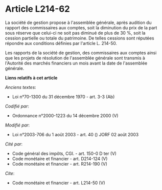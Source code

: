 # Article L214-62

La société de gestion propose à l'assemblée générale, après audition du rapport des commissaires aux comptes, soit la
diminution du prix de la part sous réserve que celui-ci ne soit pas diminué de plus de 30 %, soit la cession partielle ou
totale du patrimoine. De telles cessions sont réputées répondre aux conditions définies par l'article L. 214-50.

Les rapports de la société de gestion, des commissaires aux comptes ainsi que les projets de résolution de l'assemblée
générale sont transmis à l'Autorité des marchés financiers un mois avant la date de l'assemblée générale.

**Liens relatifs à cet article**

_Anciens textes_:

  - Loi n°70-1300 du 31 décembre 1970 - art. 3-3 (Ab)

_Codifié par_:

  - Ordonnance n°2000-1223 du 14 décembre 2000 (V)

_Modifié par_:

  - Loi n°2003-706 du 1 août 2003 - art. 40 () JORF 02 août 2003

_Cité par_:

  - Code général des impôts, CGI. - art. 150-0 D ter (V)
  - Code monétaire et financier - art. D214-124 (V)
  - Code monétaire et financier - art. R214-190 (V)

_Cite_:

  - Code monétaire et financier - art. L214-50 (V)

